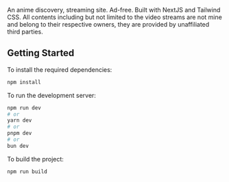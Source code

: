 An anime discovery, streaming site. Ad-free. Built with NextJS and Tailwind CSS. All contents including but not limited to the video streams are not mine and belong to their respective owners, they are provided by unaffiliated third parties.

## Getting Started

To install the required dependencies:

```bash
npm install
```

To run the development server:

```bash
npm run dev
# or
yarn dev
# or
pnpm dev
# or
bun dev
```

To build the project:

```bash
npm run build
```
